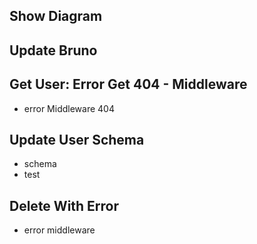 ## Show Diagram

## Update Bruno

## Get User: Error Get 404 - Middleware

* error Middleware 404

## Update User Schema

* schema
* test

## Delete With Error

* error middleware